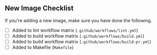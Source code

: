 

## New Image Checklist

If you're adding a new image, make sure you have done the following.

* [ ] Added to lint workflow matrix (`.github/workflows/lint.yml`)
* [ ] Added to build workflow matrix (`.github/workflows/build.yml`)
* [ ] Added to build workflow matrix (`.github/workflows/build-pr.yml`)
* [ ] Added to Makefile (`Makefile`)
